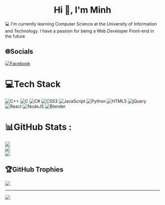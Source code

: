 <h1 align="center">Hi 👋, I'm Minh</h1>

💻 I'm currently learning Computer Science at the University of Information and Technology. I have a passion for being a Web Developer Front-end in the future



## 🌐Socials
[![Facebook](https://img.shields.io/badge/Facebook-%231877F2.svg?logo=Facebook&logoColor=white)](https://facebook.com/https://www.facebook.com/vtm1304/) 

# 💻Tech Stack
![C++](https://img.shields.io/badge/c++-%2300599C.svg?style=plastic&logo=c%2B%2B&logoColor=white) ![C](https://img.shields.io/badge/c-%2300599C.svg?style=plastic&logo=c&logoColor=white) ![C#](https://img.shields.io/badge/c%23-%23239120.svg?style=plastic&logo=c-sharp&logoColor=white) ![CSS3](https://img.shields.io/badge/css3-%231572B6.svg?style=plastic&logo=css3&logoColor=white) ![JavaScript](https://img.shields.io/badge/javascript-%23323330.svg?style=plastic&logo=javascript&logoColor=%23F7DF1E) ![Python](https://img.shields.io/badge/python-3670A0?style=plastic&logo=python&logoColor=ffdd54) ![HTML5](https://img.shields.io/badge/html5-%23E34F26.svg?style=plastic&logo=html5&logoColor=white) ![jQuery](https://img.shields.io/badge/jquery-%230769AD.svg?style=plastic&logo=jquery&logoColor=white) ![React](https://img.shields.io/badge/react-%2320232a.svg?style=plastic&logo=react&logoColor=%2361DAFB) ![NodeJS](https://img.shields.io/badge/node.js-6DA55F?style=plastic&logo=node.js&logoColor=white) ![Blender](https://img.shields.io/badge/blender-%23F5792A.svg?style=plastic&logo=blender&logoColor=white)
# 📊GitHub Stats :
![](https://github-readme-stats.vercel.app/api?username=minh1304&theme=radical&hide_border=false&include_all_commits=false&count_private=false)<br/>
![](https://github-readme-streak-stats.herokuapp.com/?user=minh1304&theme=radical&hide_border=false)<br/>
![](https://github-readme-stats.vercel.app/api/top-langs/?username=minh1304&theme=radical&hide_border=false&include_all_commits=false&count_private=false&layout=compact)

## 🏆GitHub Trophies
![](https://github-trophies.vercel.app/?username=minh1304&theme=radical&no-frame=false&no-bg=false&margin-w=4)

---
[![](https://visitcount.itsvg.in/api?id=minh1304&icon=0&color=0)](https://visitcount.itsvg.in)

